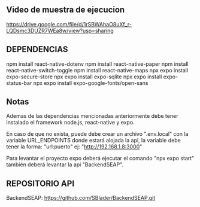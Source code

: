 ## Video de muestra de ejecucion
    
https://drive.google.com/file/d/1rSBWAhaO8uXf_r-LQDsmc3DUZR7WEa8w/view?usp=sharing

## DEPENDENCIAS
npm install react-native-dotenv
npm install react-native-paper
npm install react-native-switch-toggle
npm install react-native-maps
npx expo install expo-secure-store
npx expo install expo-sqlite
npx expo install expo-status-bar
npx expo install expo-google-fonts/open-sans

## Notas 

Ademas de las dependencias mencionadas anteriormente debe tener instalado el framework node.js, react-native y expo.

En caso de que no exista, puede debe crear un archivo ".env.local" con la variable URL_ENDPOINTS donde estará alojada la api, la variable debe tener la forma: "url:puerto" ej: "http://192.168.1.8:3000"

Para levantar el proyecto expo deberá ejecutar el comando "npx expo start" también deberá levantar la api "BackendSEAP".

## REPOSITORIO API

BackendSEAP: https://github.com/SBlader/BackendSEAP.git